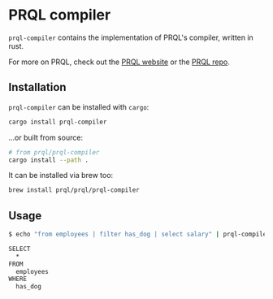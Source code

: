 # PRQL compiler

`prql-compiler` contains the implementation of PRQL's compiler, written in rust.

For more on PRQL, check out the [PRQL website](https://prql-lang.org) or the [PRQL
repo](https://github.com/prql/prql).

## Installation

`prql-compiler` can be installed with `cargo`:

```sh
cargo install prql-compiler
```

...or built from source:

```sh
# from prql/prql-compiler
cargo install --path .
```

It can be installed via brew too:

```sh
brew install prql/prql/prql-compiler
```

## Usage

```sh
$ echo "from employees | filter has_dog | select salary" | prql-compiler compile

SELECT
  *
FROM
  employees
WHERE
  has_dog
```
